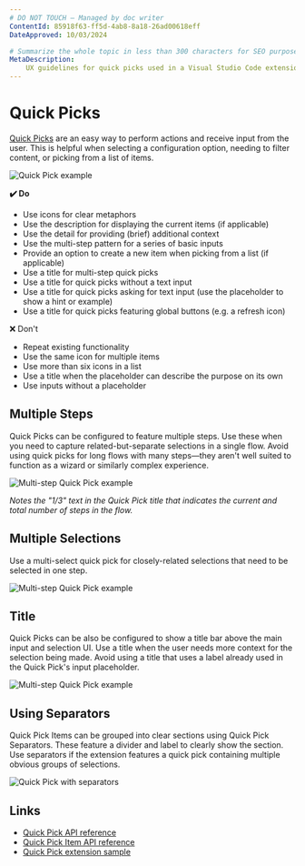 ```yaml
---
# DO NOT TOUCH — Managed by doc writer
ContentId: 85918f63-ff5d-4ab8-8a18-26ad00618eff
DateApproved: 10/03/2024

# Summarize the whole topic in less than 300 characters for SEO purpose
MetaDescription:
    UX guidelines for quick picks used in a Visual Studio Code extension.
---
```


# Quick Picks

[Quick Picks](/api/extension-capabilities/common-capabilities#quick-pick) are an
easy way to perform actions and receive input from the user. This is helpful
when selecting a configuration option, needing to filter content, or picking
from a list of items.

![Quick Pick example](images/examples/quick-pick.png)

**✔️ Do**

-   Use icons for clear metaphors
-   Use the description for displaying the current items (if applicable)
-   Use the detail for providing (brief) additional context
-   Use the multi-step pattern for a series of basic inputs
-   Provide an option to create a new item when picking from a list (if
    applicable)
-   Use a title for multi-step quick picks
-   Use a title for quick picks without a text input
-   Use a title for quick picks asking for text input (use the placeholder to
    show a hint or example)
-   Use a title for quick picks featuring global buttons (e.g. a refresh icon)

❌ Don't

-   Repeat existing functionality
-   Use the same icon for multiple items
-   Use more than six icons in a list
-   Use a title when the placeholder can describe the purpose on its own
-   Use inputs without a placeholder

## Multiple Steps

Quick Picks can be configured to feature multiple steps. Use these when you need
to capture related-but-separate selections in a single flow. Avoid using quick
picks for long flows with many steps—they aren't well suited to function as a
wizard or similarly complex experience.

![Multi-step Quick Pick example](images/examples/quick-pick-multi-step.png)

_Notes the "1/3" text in the Quick Pick title that indicates the current and
total number of steps in the flow._

## Multiple Selections

Use a multi-select quick pick for closely-related selections that need to be
selected in one step.

![Multi-step Quick Pick example](images/examples/quick-pick-multi-select.png)

## Title

Quick Picks can be also be configured to show a title bar above the main input
and selection UI. Use a title when the user needs more context for the selection
being made. Avoid using a title that uses a label already used in the Quick
Pick's input placeholder.

![Multi-step Quick Pick example](images/examples/quick-pick-title.png)

## Using Separators

Quick Pick Items can be grouped into clear sections using Quick Pick Separators.
These feature a divider and label to clearly show the section. Use separators if
the extension features a quick pick containing multiple obvious groups of
selections.

![Quick Pick with separators](images/examples/quick-pick-separators.png)

## Links

-   [Quick Pick API reference](/api/references/vscode-api#QuickPick)
-   [Quick Pick Item API reference](/api/references/vscode-api#QuickPickItem)
-   [Quick Pick extension sample](https://github.com/microsoft/vscode-extension-samples/tree/main/quickinput-sample)
